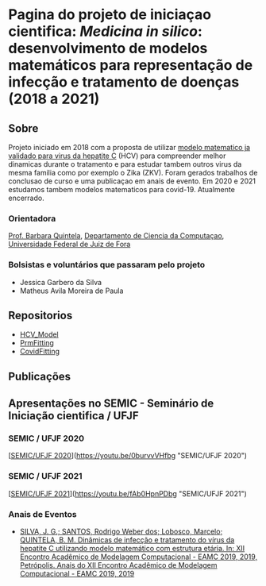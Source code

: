 # Pagina do projeto de iniciaçao cientifica: _Medicina in silico_: desenvolvimento de modelos matemáticos para representação de infecção e tratamento de doenças (2018 a 2021)

## Sobre

Projeto iniciado em 2018 com a proposta de utilizar [modelo matematico ja validado para virus da hepatite C](https://www.frontiersin.org/articles/10.3389/fmicb.2018.00601/full) (HCV) para compreender melhor dinamicas durante o tratamento 
e para estudar tambem outros virus da mesma familia como por exemplo o Zika (ZKV). Foram gerados trabalhos de conclusao de curso e uma publicaçao em anais de evento.
Em 2020 e 2021 estudamos tambem modelos matematicos para covid-19. Atualmente encerrado.

### Orientadora

[Prof. Barbara Quintela](https://barbaraquintela.net/sobre/), [Departamento de Ciencia da Computaçao](https://www.ufjf.br/deptocomputacao/), [Universidade Federal de Juiz de Fora](https://www.ufjf.br/)

### Bolsistas e voluntários que passaram pelo projeto

- Jessica Garbero da Silva 
- Matheus Avila Moreira de Paula

## Repositorios

- [HCV_Model](https://github.com/quintelabm/HCV_Model)
- [PrmFitting](https://github.com/quintelabm/PrmFitting)
- [CovidFitting](https://github.com/Matheus-Avila/CovidFitting)

## Publicações

## Apresentações no SEMIC - Seminário de Iniciação cientifica / UFJF

### SEMIC / UFJF 2020

[[SEMIC/UFJF 2020](https://github.com/quintelabm/Medicina-in-silico-ufjf/blob/main/semic2020.png)](https://youtu.be/0burvvVHfbg "SEMIC/UFJF 2020")

### SEMIC / UFJF 2021

[[SEMIC/UFJF 2021](https://github.com/quintelabm/Medicina-in-silico-ufjf/blob/main/semic2021.png)](https://youtu.be/fAb0HpnPDbg "SEMIC/UFJF 2021")


### Anais de Eventos

- [SILVA, J. G.; SANTOS, Rodrigo Weber dos; Lobosco, Marcelo; QUINTELA, B. M. Dinâmicas de infecção e tratamento do vírus da hepatite C utilizando modelo matemático com estrutura etária. In: XII Encontro Acadêmico de Modelagem Computacional - EAMC 2019, 2019, Petrópolis. Anais do XII Encontro Acadêmico de Modelagem Computacional - EAMC 2019, 2019](http://www.eamc.lncc.br/PastEditions/EAMC2019/XIIEAMC_Garbero2019.pdf)


